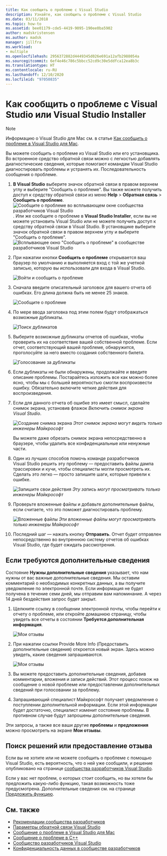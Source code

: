 ```yaml
---
title: Как сообщить о проблеме с Visual Studio
description: Узнайте, как сообщить о проблеме с Visual Studio
ms.date: 03/11/2018
ms.topic: how-to
ms.assetid: bee01179-cde5-4419-9095-190ee0ba5902
author: madskristensen
ms.author: madsk
manager: jillfra
ms.workload:
- multiple
ms.openlocfilehash: 2956372882d4449345d026e691a12afb2988054a
ms.sourcegitcommit: 6ef4e46c786c5bbcc52cd9c30e5ddfca12ea8b3c
ms.translationtype: HT
ms.contentlocale: ru-RU
ms.lasthandoff: 12/10/2020
ms.locfileid: "97050835"
---
```

# <a name="how-to-report-a-problem-with-visual-studio-or-visual-studio-installer"></a>Как сообщить о проблеме с Visual Studio или Visual Studio Installer

> [!NOTE]
> Информацию о Visual Studio для Mac см. в статье [Как сообщить о проблеме в Visual Studio для Mac](/visualstudio/mac/report-a-problem).

Вы можете сообщить о проблеме из Visual Studio или его установщика. Во встроенное средство обратной связи можно с легкостью добавлять диагностические сведения, которые помогают командам Visual Studio диагностировать проблемы и устранять их. Последовательность сообщения о проблеме.

1. **В Visual Studio** выберите значок обратной связи в правом верхнем углу и выберите "Сообщить о проблеме". Вы также можете получить доступ к средству обратной связи из меню **Help** > **Обратная связь** > **Сообщить о проблеме**.
![Сообщите о проблеме во всплывающем окне сообщества разработчиков Visual Studio](media/feedback-button.png). Или же сообщите о проблеме в **Visual Studio Installer**, если вы не можете установить Visual Studio или не можете получить доступ к средству обратной связи в Visual Studio.  В установщике выберите значок обратной связи в правом верхнем углу и выберите "Сообщить о проблеме".
![Всплывающее окно "Сообщить о проблеме" в сообществе разработчиков Visual Studio](media/installer.png)

1. При нажатии кнопки **Сообщить о проблеме** открывается ваш браузер по умолчанию и выполняется вход с той же учетной записью, которую вы использовали для входа в Visual Studio.

   ![Войти и сообщить о проблеме](../ide/media/feedback-browser-top.png)

1. Сначала введите описательный заголовок для вашего отчета об ошибках. Его длина должна быть не менее 25 знаков.

    ![Сообщите о проблеме](../ide/media/feedback-report.png)

1. По мере ввода заголовка под этим полем будут отображаться возможные дубликаты.

    ![Поиск дубликатов](../ide/media/feedback-search.png)

1. Выберите возможные дубликаты отчетов об ошибках, чтобы проверить их на соответствие вашей собственной проблеме. Если отчет, соответствующий вашей проблеме, обнаружится, проголосуйте за него вместо создания собственного билета.

    ![Голосование за дубликаты](../ide/media/feedback-duplicate.png)

2. Если дубликаты не были обнаружены, продолжайте и введите описание проблемы. Постарайтесь изложить все как можно более ясно, чтобы мы с большей вероятностью смогли воспроизвести ошибку. Обязательно включите четкие действия для воспроизведения.

3. Если для данного отчета об ошибке это имеет смысл, сделайте снимок экрана, установив флажок *Включить снимок экрана Visual Studio*.

    ![Создание снимка экрана](../ide/media/feedback-screenshot.png) *Этот снимок экрана могут видеть только инженеры Майкрософт*

    Вы можете даже обрезать снимок экрана непосредственно в браузере, чтобы удалить все конфиденциальные или ненужные части.

4. Один из лучших способов помочь команде разработчиков Visual Studio решить эту проблему — предоставить файлы дампа трассировки и кучи, чтобы специалисты могли просмотреть их. Сделать это легко — просто запишите шаги, которые привели к ошибке.

    ![Запишите свои действия](../ide/media/feedback-recording.png) *Эту запись могут просматривать только инженеры Майкрософт*

5. Проверьте вложенные файлы и добавьте дополнительные файлы, если считаете, что это поможет диагностировать проблему.

    ![Вложенные файлы](../ide/media/feedback-attachments.png) *Эти вложенные файлы могут просматривать только инженеры Майкрософт*

6. Последний шаг — нажать кнопку **Отправить**. Отчет будет отправлен непосредственно во внутреннюю систему отчетов об ошибках Visual Studio, где будет ожидать рассмотрения.

## <a name="when-further-information-is-needed"></a>Если требуются дополнительные сведения

Состояние **Нужны дополнительные сведения** указывает, что нам нужны от вас важные дополнительные сведения. Мы оставим комментарий о необходимых конкретных данных, а вы получите уведомление по электронной почте. Если информация не будет получена в течение семи дней, мы отправим вам напоминание. А через 14 дней бездействия запрос будет закрыт.

1. Щелкните ссылку в сообщении электронной почты, чтобы перейти к отчету о проблеме, или откройте домашнюю страницу, чтобы увидеть все отчеты в состоянии **Требуется дополнительная информация**.

    ![Мои отзывы](../ide/media/feedback-my-feedback.png)

1. При нажатии ссылки Provide More Info (Предоставить дополнительные сведения) откроется новый экран. Здесь можно увидеть, какие сведения запрашиваются.

   ![Мои отзывы](../ide/media/feedback-need-more-info.png)

1. Вы можете предоставить дополнительные сведения, добавив комментарии, вложения и записи действий. Этот процесс похож на сообщение о новой проблеме или предоставлении дополнительных сведений при голосовании за проблему.

1. Запрашивающий специалист Майкрософт получает уведомление о поступлении дополнительной информации. Если этой информации будет достаточно, специалист изменит состояние проблемы. В противном случае будут запрошены дополнительные сведения.

Эти запросы, а также все ваши другие **проблемы** и **предложения** можно просмотреть на экране **Мои отзывы**.

## <a name="search-for-solutions-or-provide-feedback"></a>Поиск решений или предоставление отзыва

Если вы не хотите или не можете сообщить о проблеме с помощью Visual Studio, есть вероятность, что о ней уже сообщили, и решение опубликовано на странице [сообщества разработчиков Visual Studio](https://developercommunity.visualstudio.com/).

Если у вас нет проблем, о которых стоит сообщить, но вы хотели бы предложить какую-либо функцию, такая возможность тоже предусмотрена. Дополнительные сведения см. на странице [Предложить функцию](https://developercommunity.visualstudio.com/content/idea/post.html?space=8).

## <a name="see-also"></a>См. также

* [Рекомендации сообщества разработчиков](./developer-community-guidelines.md)
* [Параметры обратной связи Visual Studio](../ide/feedback-options.md)
* [Сообщение о проблеме в Visual Studio для Mac](/visualstudio/mac/report-a-problem)
* [Сообщение о проблеме в C++](/cpp/how-to-report-a-problem-with-the-visual-cpp-toolset)
* [Сообщество разработчиков Visual Studio](https://developercommunity.visualstudio.com/)
* [Конфиденциальность данных в сообществе разработчиков](developer-community-privacy.md)